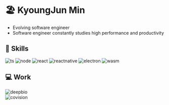 # 🏖️ KyoungJun Min
- Evolving software engineer
- Software engineer constantly studies high performance and productivity

## 🔧 Skills
![ts](https://img.shields.io/badge/typescript-ED8B00?style=for-the-badge&logo=typescript&logoColor=white)
![node](https://img.shields.io/badge/node.js-darkgreen?style=for-the-badge&logo=node.js&logoColor=white)
![react](https://img.shields.io/badge/react.js-149ECA?style=for-the-badge&logo=react&logoColor=white)
![reactnative](https://img.shields.io/badge/react%20native-149ECA?style=for-the-badge&logo=react&logoColor=white)
![electron](https://img.shields.io/badge/electron-9feaf9?style=for-the-badge&logo=electron&logoColor=black)
![wasm](https://img.shields.io/badge/webassembly-bdaedb?style=for-the-badge&logo=webassembly&logoColor=white)
## 💻 Work
![deepbio](https://img.shields.io/badge/Deep%20Bio%202022.12~-1ED25F.svg?style=for-the-badge&logoColor=white)
<br>
![covision](https://img.shields.io/badge/-Covision%20Corp%202020.12~2022.12-%230097f2.svg?style=for-the-badge)